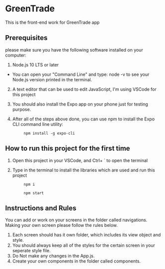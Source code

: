 # GreenTrade
This is the front-end work for GreenTrade app 

## Prerequisites 
please make sure you have the following software installed on your computer:
1. Node.js 10 LTS or later
 - You can open your "Command Line" and type:   node -v    to see your Node.js version printed in the terminal.
2. A text editor that can be used to edit JavaScript, I'm using VSCode for this project
3. You should also install the Expo app on your phone just for testing purpose.
4. After all of the steps above done, you can use npm to install the Expo CLI command line utility:

            npm install -g expo-cli
         
## How to run this project for the first time
1. Open this project in your VSCode, and Ctrl+ `  to open the terminal
4. Type in the terminal to install the libraries which are used and run this project

            npm i

            npm start


## Instructions and Rules
You can add or work on your screens in the folder called navigations. Making your own screen please follow the rules below.

1. Each screen should has it own folder, which includes its view object and style.
2. You should always keep all of the styles for the certain screen in your seperate style file.
3. Do Not make any changes in the App.js.
4. Create your own components in the folder called components.
